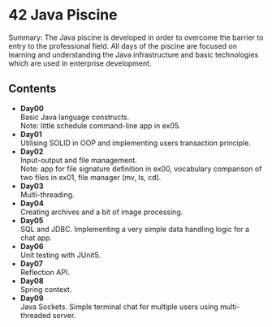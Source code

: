 # 42 Java Piscine

Summary: The Java piscine is developed in order to overcome the barrier to entry to the professional field. All days of the piscine are focused on learning and understanding the Java infrastructure and basic technologies which are used in enterprise development. 

## Contents
- **Day00**  
    Basic Java language constructs.  
    Note: little schedule command-line app in ex05.
- **Day01**  
    Utilising SOLID in OOP and implementing users transaction principle.
- **Day02**  
    Input-output and file management.  
    Note: app for file signature definition in ex00, vocabulary comparison of two files in ex01, file manager (mv, ls, cd).
- **Day03**  
    Multi-threading.
- **Day04**  
    Creating archives and a bit of image processing.
- **Day05**  
    SQL and JDBC. Implementing a very simple data handling logic for a chat app.
- **Day06**  
    Unit testing with JUnit5.
- **Day07**  
    Reflection API.
- **Day08**  
	Spring context.
- **Day09**  
	Java Sockets. Simple terminal chat for multiple users using multi-threaded
	server.
